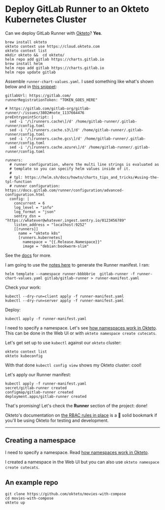 # Deploy GitLab Runner to an Okteto Kubernetes Cluster


Can we deploy GitLab Runner with [Okteto](https://www.okteto.com/)? **Yes**.

```
brew install okteto
okteto context use https://cloud.okteto.com
okteto context list
mkdir okteto &&  cd okteto/
helm repo add gitlab https://charts.gitlab.io
brew install helm
helm repo add gitlab https://charts.gitlab.io
helm repo update gitlab
```

Assemble `runner-chart-values.yaml`. I used something like what's shown below and in [this snippet](https://gitlab.com/-/snippets/2470446):

```
gitlabUrl: https://gitlab.com/
runnerRegistrationToken: "TOKEN_GOES_HERE"

# https://gitlab.com/gitlab-org/gitlab-runner/-/issues/3802#note_1137664476
preEntrypointScript: |
  sed -i '/\[runners.cache\]/d' /home/gitlab-runner/.gitlab-runner/config.toml
  sed -i '/\[runners.cache.s3\]/d' /home/gitlab-runner/.gitlab-runner/config.toml
  sed -i '/\[runners.cache.gcs\]/d' /home/gitlab-runner/.gitlab-runner/config.toml
  sed -i '/\[runners.cache.azure\]/d' /home/gitlab-runner/.gitlab-runner/config.toml

runners:
  # runner configuration, where the multi line strings is evaluated as
  # template so you can specify helm values inside of it.
  #
  # tpl: https://helm.sh/docs/howto/charts_tips_and_tricks/#using-the-tpl-function
  # runner configuration: https://docs.gitlab.com/runner/configuration/advanced-configuration.html
  config: |
    concurrent = 6
    log_level = "info"
    log_format = "json"
    sentry_dsn = "https://whatever@whatever.ingest.sentry.io/0123456789"
    listen_address = "localhost:9252"
    [[runners]]
      name = "okteto k8s"
      [runners.kubernetes]
        namespace = "{{.Release.Namespace}}"
        image = "debian:bookworm-slim"
```

See the [docs](https://docs.gitlab.com/runner/install/kubernetes.html#configuring-gitlab-runner-using-the-helm-chart) for more. 


I am going to use the [notes here](https://docs.gitlab.com/runner/install/kubernetes-agent.html) to generate the Runner manifest. I ran:

```
helm template --namespace runner-bbbbbrie  gitlab-runner -f runner-chart-values.yaml gitlab/gitlab-runner > runner-manifest.yaml
```

Check your work:

```
kubectl --dry-run=client apply -f runner-manifest.yaml
kubectl --dry-run=server apply -f runner-manifest.yaml
```

Deploy:

```
kubectl apply -f runner-manifest.yaml
```



I need to specify a namespace. Let's see [how namespaces work in Okteto](https://www.okteto.com/docs/cloud/namespaces/). This can be done in the Web UI or with `okteto namespace create cutecats`.

Let's get set up to use `kubectl` against our `okteto` cluster:

```
okteto context list
okteto kubeconfig
```

With that done `kubectl config view` shows my Okteto cluster: cool!

Let's apply our Runner manifest:

```
kubectl apply -f runner-manifest.yaml
secret/gitlab-runner created
configmap/gitlab-runner created
deployment.apps/gitlab-runner created
```
 
That's promising! Let's check the **Runner** section of the project: done!


Okteto's documentation on [the RBAC rules in place](https://www.okteto.com/docs/cloud/multitenancy/#rbac) is a 🔖 solid bookmark if you'll be using Okteto for testing and development. 



--------

## Creating a namespace

I need to specify a namespace. Read [how namespaces work in Okteto](https://www.okteto.com/docs/cloud/namespaces/).

I created a namespace in the Web UI but you can also use `okteto namespace create cutecats`. 


## An example repo

```
git clone https://github.com/okteto/movies-with-compose
cd movies-with-compose
okteto up
```


 
